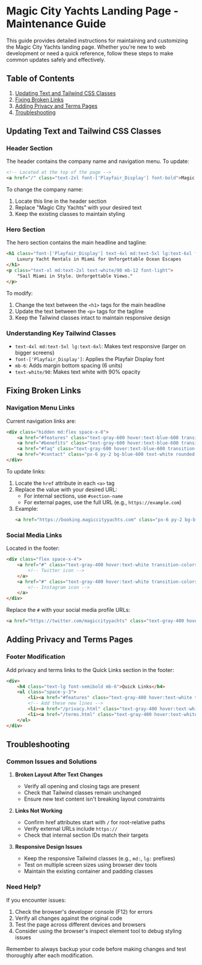 # Magic City Yachts Landing Page - Maintenance Guide

This guide provides detailed instructions for maintaining and customizing the Magic City Yachts landing page. Whether you're new to web development or need a quick reference, follow these steps to make common updates safely and effectively.

## Table of Contents
1. [Updating Text and Tailwind CSS Classes](#updating-text-and-tailwind-css-classes)
2. [Fixing Broken Links](#fixing-broken-links)
3. [Adding Privacy and Terms Pages](#adding-privacy-and-terms-pages)
4. [Troubleshooting](#troubleshooting)

## Updating Text and Tailwind CSS Classes

### Header Section
The header contains the company name and navigation menu. To update:

```html
<!-- Located at the top of the page -->
<a href="/" class="text-2xl font-['Playfair_Display'] font-bold">Magic City Yachts</a>
```

To change the company name:
1. Locate this line in the header section
2. Replace "Magic City Yachts" with your desired text
3. Keep the existing classes to maintain styling

### Hero Section
The hero section contains the main headline and tagline:

```html
<h1 class="font-['Playfair_Display'] text-4xl md:text-5xl lg:text-6xl font-bold text-white mb-6 leading-tight">
    Luxury Yacht Rentals in Miami for Unforgettable Ocean Escapes
</h1>
<p class="text-xl md:text-2xl text-white/90 mb-12 font-light">
    "Sail Miami in Style. Unforgettable Views."
</p>
```

To modify:
1. Change the text between the `<h1>` tags for the main headline
2. Update the text between the `<p>` tags for the tagline
3. Keep the Tailwind classes intact to maintain responsive design

### Understanding Key Tailwind Classes
- `text-4xl md:text-5xl lg:text-6xl`: Makes text responsive (larger on bigger screens)
- `font-['Playfair_Display']`: Applies the Playfair Display font
- `mb-6`: Adds margin bottom spacing (6 units)
- `text-white/90`: Makes text white with 90% opacity

## Fixing Broken Links

### Navigation Menu Links
Current navigation links are:

```html
<div class="hidden md:flex space-x-8">
    <a href="#features" class="text-gray-600 hover:text-blue-600 transition-colors duration-300">Features</a>
    <a href="#benefits" class="text-gray-600 hover:text-blue-600 transition-colors duration-300">Benefits</a>
    <a href="#faq" class="text-gray-600 hover:text-blue-600 transition-colors duration-300">FAQ</a>
    <a href="#contact" class="px-6 py-2 bg-blue-600 text-white rounded-full hover:bg-blue-700">Book Now</a>
</div>
```

To update links:
1. Locate the `href` attribute in each `<a>` tag
2. Replace the value with your desired URL:
   - For internal sections, use `#section-name`
   - For external pages, use the full URL (e.g., `https://example.com`)
3. Example:
   ```html
   <a href="https://booking.magiccityyachts.com" class="px-6 py-2 bg-blue-600 text-white rounded-full">Book Now</a>
   ```

### Social Media Links
Located in the footer:

```html
<div class="flex space-x-4">
    <a href="#" class="text-gray-400 hover:text-white transition-colors duration-300">
        <!-- Twitter icon -->
    </a>
    <a href="#" class="text-gray-400 hover:text-white transition-colors duration-300">
        <!-- Instagram icon -->
    </a>
</div>
```

Replace the `#` with your social media profile URLs:
```html
<a href="https://twitter.com/magiccityyachts" class="text-gray-400 hover:text-white transition-colors duration-300">
```

## Adding Privacy and Terms Pages

### Footer Modification
Add privacy and terms links to the Quick Links section in the footer:

```html
<div>
    <h4 class="text-lg font-semibold mb-6">Quick Links</h4>
    <ul class="space-y-3">
        <li><a href="#features" class="text-gray-400 hover:text-white transition-colors duration-300">Features</a></li>
        <!-- Add these new lines -->
        <li><a href="/privacy.html" class="text-gray-400 hover:text-white transition-colors duration-300">Privacy Policy</a></li>
        <li><a href="/terms.html" class="text-gray-400 hover:text-white transition-colors duration-300">Terms of Service</a></li>
    </ul>
</div>
```

## Troubleshooting

### Common Issues and Solutions

1. **Broken Layout After Text Changes**
   - Verify all opening and closing tags are present
   - Check that Tailwind classes remain unchanged
   - Ensure new text content isn't breaking layout constraints

2. **Links Not Working**
   - Confirm href attributes start with `/` for root-relative paths
   - Verify external URLs include `https://`
   - Check that internal section IDs match their targets

3. **Responsive Design Issues**
   - Keep the responsive Tailwind classes (e.g., `md:`, `lg:` prefixes)
   - Test on multiple screen sizes using browser dev tools
   - Maintain the existing container and padding classes

### Need Help?
If you encounter issues:
1. Check the browser's developer console (F12) for errors
2. Verify all changes against the original code
3. Test the page across different devices and browsers
4. Consider using the browser's inspect element tool to debug styling issues

Remember to always backup your code before making changes and test thoroughly after each modification.
